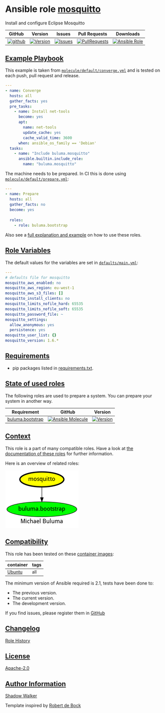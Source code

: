 # Ansible role [mosquitto](https://galaxy.ansible.com/ui/standalone/roles/buluma/mosquitto/documentation)

Install and configure Eclipse Mosquitto

|GitHub|Version|Issues|Pull Requests|Downloads|
|------|-------|------|-------------|---------|
|[![github](https://github.com/buluma/ansible-role-mosquitto/actions/workflows/molecule.yml/badge.svg)](https://github.com/buluma/ansible-role-mosquitto/actions/workflows/molecule.yml)|[![Version](https://img.shields.io/github/release/buluma/ansible-role-mosquitto.svg)](https://github.com/buluma/ansible-role-mosquitto/releases/)|[![Issues](https://img.shields.io/github/issues/buluma/ansible-role-mosquitto.svg)](https://github.com/buluma/ansible-role-mosquitto/issues/)|[![PullRequests](https://img.shields.io/github/issues-pr-closed-raw/buluma/ansible-role-mosquitto.svg)](https://github.com/buluma/ansible-role-mosquitto/pulls/)|[![Ansible Role](https://img.shields.io/ansible/role/d/buluma/mosquitto)](https://galaxy.ansible.com/ui/standalone/roles/buluma/mosquitto/documentation)|

## [Example Playbook](#example-playbook)

This example is taken from [`molecule/default/converge.yml`](https://github.com/buluma/ansible-role-mosquitto/blob/master/molecule/default/converge.yml) and is tested on each push, pull request and release.

```yaml
---
- name: Converge
  hosts: all
  gather_facts: yes
  pre_tasks:
    - name: Install net-tools
      become: yes
      apt:
        name: net-tools
        update_cache: yes
        cache_valid_time: 3600
      when: ansible_os_family == 'Debian'
  tasks:
    - name: "Include buluma.mosquitto"
      ansible.builtin.include_role:
        name: "buluma.mosquitto"
```

The machine needs to be prepared. In CI this is done using [`molecule/default/prepare.yml`](https://github.com/buluma/ansible-role-mosquitto/blob/master/molecule/default/prepare.yml):

```yaml
---
- name: Prepare
  hosts: all
  gather_facts: no
  become: yes

  roles:
    - role: buluma.bootstrap
```

Also see a [full explanation and example](https://buluma.github.io/how-to-use-these-roles.html) on how to use these roles.

## [Role Variables](#role-variables)

The default values for the variables are set in [`defaults/main.yml`](https://github.com/buluma/ansible-role-mosquitto/blob/master/defaults/main.yml):

```yaml
---
# defaults file for mosquitto
mosquitto_aws_enabled: no
mosquitto_aws_region: eu-west-1
mosquitto_aws_s3_files: []
mosquitto_install_clients: no
mosquitto_limits_nofile_hard: 65535
mosquitto_limits_nofile_soft: 65535
mosquitto_password_file: ~
mosquitto_settings:
  allow_anonymous: yes
  persistence: yes
mosquitto_user_list: {}
mosquitto_version: 1.6.*
```

## [Requirements](#requirements)

- pip packages listed in [requirements.txt](https://github.com/buluma/ansible-role-mosquitto/blob/master/requirements.txt).

## [State of used roles](#state-of-used-roles)

The following roles are used to prepare a system. You can prepare your system in another way.

| Requirement | GitHub | Version |
|-------------|--------|--------|
|[buluma.bootstrap](https://galaxy.ansible.com/buluma/bootstrap)|[![Ansible Molecule](https://github.com/buluma/ansible-role-bootstrap/actions/workflows/molecule.yml/badge.svg)](https://github.com/buluma/ansible-role-bootstrap/actions/workflows/molecule.yml)|[![Version](https://img.shields.io/github/release/buluma/ansible-role-bootstrap.svg)](https://github.com/shadowwalker/ansible-role-bootstrap)|

## [Context](#context)

This role is a part of many compatible roles. Have a look at [the documentation of these roles](https://buluma.github.io/) for further information.

Here is an overview of related roles:

![dependencies](https://raw.githubusercontent.com/buluma/ansible-role-mosquitto/png/requirements.png "Dependencies")

## [Compatibility](#compatibility)

This role has been tested on these [container images](https://hub.docker.com/u/buluma):

|container|tags|
|---------|----|
|[Ubuntu](https://hub.docker.com/repository/docker/buluma/ubuntu/general)|all|

The minimum version of Ansible required is 2.1, tests have been done to:

- The previous version.
- The current version.
- The development version.

If you find issues, please register them in [GitHub](https://github.com/buluma/ansible-role-mosquitto/issues)

## [Changelog](#changelog)

[Role History](https://github.com/buluma/ansible-role-mosquitto/blob/master/CHANGELOG.md)

## [License](#license)

[Apache-2.0](https://github.com/buluma/ansible-role-mosquitto/blob/master/LICENSE)

## [Author Information](#author-information)

[Shadow Walker](https://buluma.github.io/)


Template inspired by [Robert de Bock](https://github.com/robertdebock)
